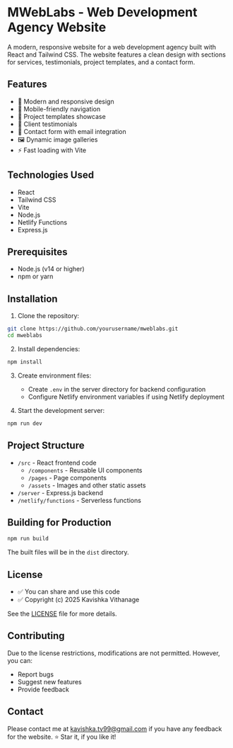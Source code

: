 # MWebLabs - Web Development Agency Website

A modern, responsive website for a web development agency built with React and Tailwind CSS. The website features a clean design with sections for services, testimonials, project templates, and a contact form.

## Features

- 🎨 Modern and responsive design
- 📱 Mobile-friendly navigation
- 💼 Project templates showcase
- 👥 Client testimonials
- 📝 Contact form with email integration
- 🖼️ Dynamic image galleries
- ⚡ Fast loading with Vite

## Technologies Used

- React
- Tailwind CSS
- Vite
- Node.js
- Netlify Functions
- Express.js

## Prerequisites

- Node.js (v14 or higher)
- npm or yarn

## Installation

1. Clone the repository:
```bash
git clone https://github.com/yourusername/mweblabs.git
cd mweblabs
```

2. Install dependencies:
```bash
npm install
```

3. Create environment files:
   - Create `.env` in the server directory for backend configuration
   - Configure Netlify environment variables if using Netlify deployment

4. Start the development server:
```bash
npm run dev
```

## Project Structure

- `/src` - React frontend code
  - `/components` - Reusable UI components
  - `/pages` - Page components
  - `/assets` - Images and other static assets
- `/server` - Express.js backend
- `/netlify/functions` - Serverless functions

## Building for Production

```bash
npm run build
```

The built files will be in the `dist` directory.

## License

- ✅ You can share and use this code
- ✅ Copyright (c) 2025 Kavishka Vithanage

See the [LICENSE](LICENSE) file for more details.

## Contributing

Due to the license restrictions, modifications are not permitted. However, you can:
- Report bugs
- Suggest new features
- Provide feedback

## Contact

Please contact me at kavishka.tv99@gmail.com if you have any feedback for the website. :star: Star it, if you like it!
